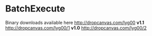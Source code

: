 BatchExecute
============
Binary downloads available here http://dropcanvas.com/lyg00
**v1.1** http://dropcanvas.com/lyg00/1
**v1.0** http://dropcanvas.com/lyg00/2

